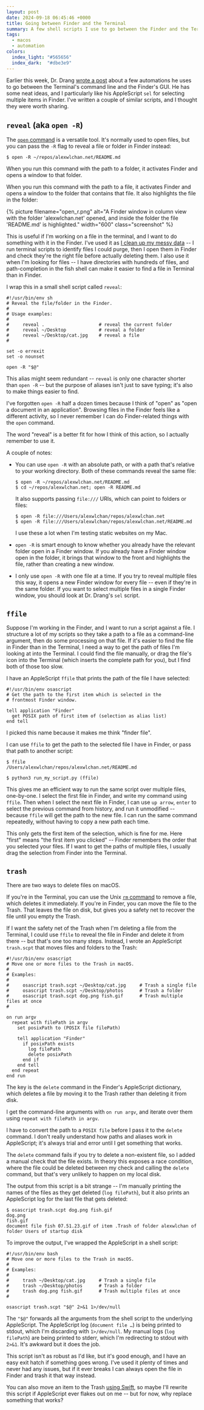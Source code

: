 ```yaml
---
layout: post
date: 2024-09-18 06:45:46 +0000
title: Going between Finder and the Terminal
summary: A few shell scripts I use to go between the Finder and the Terminal.
tags:
  - macos
  - automation
colors:
  index_light: "#565656"
  index_dark:  "#dbe3e9"
---
```

Earlier this week, Dr. Drang [wrote a post][drang] about a few automations he uses to go between the Terminal's command line and the Finder's GUI.
He has some neat ideas, and I particularly like his AppleScript `sel` for selecting multiple items in Finder.
I've written a couple of similar scripts, and I thought they were worth sharing.

[drang]: http://www.leancrew.com/all-this/

## `reveal` (aka `open -R`)

The [`open` command](https://ss64.com/mac/open.html) is a versatile tool.
It's normally used to open files, but you can pass the `-R` flag to reveal a file or folder in Finder instead:

```console
$ open -R ~/repos/alexwlchan.net/README.md
```

When you run this command with the path to a folder, it activates Finder and opens a window to that folder.

When you run this command with the path to a file, it activates Finder and opens a window to the folder that contains that file.
It also highlights the file in the folder:

{%
  picture
  filename="open_r.png"
  alt="A Finder window in column view with the folder 'alexwlchan.net' opened, and inside the folder the file 'README.md' is highlighted."
  width="600"
  class="screenshot"
%}

This is useful if I'm working on a file in the terminal, and I want to do something with it in the Finder.
I've used it as [I clean up my messy data](/2024/digital-decluttering/) -- I run terminal scripts to identify files I could purge, then I open them in Finder and check they're the right file before actually deleting them.
I also use it when I'm looking for files -- I have directories with hundreds of files, and path-completion in the fish shell can make it easier to find a file in Terminal than in Finder.

I wrap this in a small shell script called `reveal`:

```shell
#!/usr/bin/env sh
# Reveal the file/folder in the Finder.
#
# Usage examples:
#
#     reveal .                    # reveal the current folder
#     reveal ~/Desktop            # reveal a folder
#     reveal ~/Desktop/cat.jpg    # reveal a file
#

set -o errexit
set -o nounset

open -R "$@"
```

This alias might seem redundant -- `reveal` is only one character shorter than `open -R` -- but the purpose of aliases isn't just to save typing; it's also to make things easier to find.

I've forgotten `open -R` half a dozen times because I think of "open" as "open a document in an application".
Browsing files in the Finder feels like a different activity, so I never remember I can do Finder-related things with the `open` command.

The word "reveal" is a better fit for how I think of this action, so I actually remember to use it.

A couple of notes:

*   You can use `open -R` with an absolute path, or with a path that's relative to your working directory.
    Both of these commands reveal the same file:

    ```console
    $ open -R ~/repos/alexwlchan.net/README.md
    $ cd ~/repos/alexwlchan.net; open -R README.md
    ```

    It also supports passing `file:///` URIs, which can point to folders or files:

    ```console
    $ open -R file:///Users/alexwlchan/repos/alexwlchan.net
    $ open -R file:///Users/alexwlchan/repos/alexwlchan.net/README.md
    ```

    I use these a lot when I'm testing static websites on my Mac.

*   `open -R` is smart enough to know whether you already have the relevant folder open in a Finder window.
    If you already have a Finder window open in the folder, it brings that window to the front and highlights the file, rather than creating a new window.

*   I only use `open -R` with one file at a time.
    If you try to reveal multiple files this way, it opens a new Finder window for every file -- even if they're in the same folder.
    If you want to select multiple files in a single Finder window, you should look at Dr. Drang's `sel` script.

## `ffile`

Suppose I'm working in the Finder, and I want to run a script against a file.
I structure a lot of my scripts so they take a path to a file as a command-line argument, then do some processing on that file.
If it's easier to find the file in Finder than in the Terminal, I need a way to get the path of files I'm looking at into the Terminal.
I could find the file manually, or drag the file's icon into the Terminal (which inserts the complete path for you), but I find both of those too slow.

I have an AppleScript `ffile` that prints the path of the file I have selected:

```applescript
#!/usr/bin/env osascript
# Get the path to the first item which is selected in the
# frontmost Finder window.

tell application "Finder"
  get POSIX path of first item of (selection as alias list)
end tell
```

I picked this name because it makes me think "finder file".

I can use `ffile` to get the path to the selected file I have in Finder, or pass that path to another script:

```console
$ ffile
/Users/alexwlchan/repos/alexwlchan.net/README.md

$ python3 run_my_script.py (ffile)
```

This gives me an efficient way to run the same script over multiple files, one-by-one.
I select the first file in Finder, and write my command using `ffile`.
Then when I select the next file in Finder, I can use `up arrow`, `enter` to select the previous command from history, and run it unmodified -- because `ffile` will get the path to the new file.
I can run the same command repeatedly, without having to copy a new path each time.

This only gets the first item of the selection, which is fine for me.
Here "first" means "the first item you clicked" -- Finder remembers the order that you selected your files.
If I want to get the paths of multiple files, I usually drag the selection from Finder into the Terminal.

## `trash`

There are two ways to delete files on macOS.

If you're in the Terminal, you can use the Unix [`rm` command][rm] to remove a file, which deletes it immediately.
If you're in Finder, you can move the file to the Trash.
That leaves the file on disk, but gives you a safety net to recover the file until you empty the Trash.

If I want the safety net of the Trash when I'm deleting a file from the Terminal, I could use `ffile` to reveal the file in Finder and delete it from there -- but that's one too many steps.
Instead, I wrote an AppleScript `trash.scpt` that moves files and folders to the Trash:

```applescript
#!/usr/bin/env osascript
# Move one or more files to the Trash in macOS.
#
# Examples:
#
#     osascript trash.scpt ~/Desktop/cat.jpg     # Trash a single file
#     osascript trash.scpt ~/Desktop/photos      # Trash a folder
#     osascript trash.scpt dog.png fish.gif      # Trash multiple files at once
#

on run argv
  repeat with filePath in argv
    set posixPath to (POSIX file filePath)

    tell application "Finder"
      if posixPath exists
        log filePath
        delete posixPath
      end if
    end tell
  end repeat
end run
```

The key is the `delete` command in the Finder's AppleScript dictionary, which deletes a file by moving it to the Trash rather than deleting it from disk.

I get the command-line arguments with `on run argv`, and iterate over them using `repeat with filePath in argv`.

I have to convert the path to a `POSIX file` before I pass it to the `delete` command.
I don't really understand how paths and aliases work in AppleScript; it's always trial and error until I get something that works.

The `delete` command fails if you try to delete a non-existent file, so I added a manual check that the file exists.
In theory this exposes a race condition, where the file could be deleted between my check and calling the `delete` command, but that's very unlikely to happen on my local disk.

The output from this script is a bit strange -- I'm manually printing the names of the files as they get deleted (`log filePath`), but it also prints an AppleScript log for the last file that gets deleted:

```console
$ osascript trash.scpt dog.png fish.gif
dog.png
fish.gif
document file fish 07.51.23.gif of item .Trash of folder alexwlchan of folder Users of startup disk
```

To improve the output, I've wrapped the AppleScript in a shell script:

```shell
#!/usr/bin/env bash
# Move one or more files to the Trash in macOS.
#
# Examples:
#
#     trash ~/Desktop/cat.jpg     # Trash a single file
#     trash ~/Desktop/photos      # Trash a folder
#     trash dog.png fish.gif      # Trash multiple files at once
#

osascript trash.scpt "$@" 2>&1 1>/dev/null
```

The `"$@"` forwards all the arguments from the shell script to the underlying AppleScript.
The AppleScript log (`document file …`) is being printed to stdout, which I'm discarding with `1>/dev/null`.
My manual logs (`log filePath`) are being printed to stderr, which I'm redirecting to stdout with `2>&1`.
It's awkward but it does the job.

This script isn't as robust as I'd like, but it's good enough, and I have an easy exit hatch if something goes wrong.
I've used it plenty of times and never had any issues, but if it ever breaks I can always open the file in Finder and trash it that way instead.

You can also move an item to the Trash [using Swift][swift], so maybe I'll rewrite this script if AppleScript ever flakes out on me -- but for now, why replace something that works?

[rm]: https://ss64.com/mac/rm.html
[swift]: https://developer.apple.com/documentation/foundation/filemanager/1414306-trashitem

